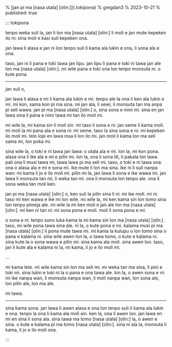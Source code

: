 % [jan pi ma [nasa utala] [olin:]]{.tokipona}
% gregdan3
% 2023-10-21
% published: true

::: tokipona

<!-- monsuta a, jan ale o. -->
<!-- mi moli [ken. kalama. nasa] [mute:]. -->
<!-- mi wile pana e sona monsuta. -->

tenpo weka suli la, jan li lon ma [nasa utala] [olin:] li moli e jan mute kepeken ilo ni:
sina moli e kasi suli kepeken ona.

jan lawa li alasa e jan ni lon tenpo suli li kama ala lukin e ona, li sona ala e ona.

taso, jan ni li pana e toki tawa jan lipu.
jan lipu li pana e toki ni tawa jan ale lon ma [nasa utala] [olin:].
mi wile pana e toki ona lon tenpo monsuta ni.
o kute pona.

---

jan suli o,

jan lawa li alasa e mi li kama ala lukin e mi.
tenpo ale la ona li ken ala lukin e mi.
mi kon, sama kon pi ma sina.
mi jan ala, li sewi, li monsuta tan ma anpa pi seli wawa.
jan pi ma [nasa utala] [olin:] o, sina sona e nimi mi.
sina en jan lawa sina li pana e nimi tawa mi tan ilo moli mi.

mi wile la, mi kama sin li moli sin.
mi taso li sona e ni:
jan seme li kama moli.
mi moli la mi pana ala e sona ni:
mi seme.
taso la sina sona e ni:
mi kepeken ilo moli mi.
telo loje en lawa insa li lon ilo mi.
jan moli li kama lon ma seli sama mi, lon poka mi.

sina wile la, o toki e ni tawa jan lawa:
o utala ala e mi.
lon la, mi kon pona.
alasa ona li ike ala e mi e pilin mi.
lon la, ona li sona lili, li pakala lon lawa.
pali ona li musi tawa mi, tawa lawa pi ma seli mi.
taso, o toki e ni tawa ona:
ona o alasa ala e mi e sona mi.
ike mute li lon ma sina.
ike ni li suli nanpa wan:
mi kama li jo e ilo moli mi.
pilin mi la, jan lawa li sona e ike wawa mi.
jan lawa li monsuta tan mi, li weka tan mi.
ona li monsuta lon tenpo ale.
ona li sona weka tan moli ken.

jan pi ma [nasa utala] [olin:] o, ken suli la pilin sina li ni:
mi ike moli.
mi ni.
taso mi ken wawa e ike mi lon wile.
mi wile la, mi ken kama sin lon tomo sina lon tenpo pimeja ale.
mi wile la mi ken moli e jan ale lon ma [nasa utala] [olin:].
mi ken ni tan ni:
mi sona pona e moli.
moli li sona pona e mi.

o sona e ni:
tenpo suno luka kama la mi kama sin lon ma [nasa utala] [olin:].
taso, mi wile pona tawa sina ale.
ni la, o kute pona e mi.
kalama musi pi ma [nasa utala] [olin:] li pona mute tawa mi.
mi kama la kulupu o lon tomo sina o pana e kalama ni.
sina wile awen lon la, o tawa tomo, o kute e kalama ni.
sina kute la o sona wawa e pilin mi:
sina kama ala moli.
sina awen lon.
taso, jan li kute ala e kalama ni la, mi kama, li jo e ilo moli mi.

...

mi kama lete.
mi wile kama sin lon ma seli mi.
mi weka tan ma sina, li pini e toki mi.
sina lukin e toki ni la o pana e ona tawa ale.
kin la, o awen sona e ni:
mi ike nanpa wan, li monsuta nanpa wan, li moli nanpa wan, lon sona ale, lon pilin ale, lon ma ale.

mi tawa.

---

sina kama sona.
jan lawa li awen alasa e ona lon tenpo suli li kama ala lukin e ona.
tenpo la ona li kama ala moli sin.
ken la, ona li awen lon.
jan lawa en mi en sina li sona ala.
sina tawa ma tomo [nasa utala] [olin:] la, o awen e sina.
o kute e kalama pi ma tomo [nasa utala] [olin:].
sina ni ala la, monsuta li kama, li jo e ilo moli ona.

:::
